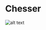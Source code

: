# Chesser
![alt text](https://github.com/Techpology/Chesser/edit/main/images/Screenshot_20230218_144149.png)
